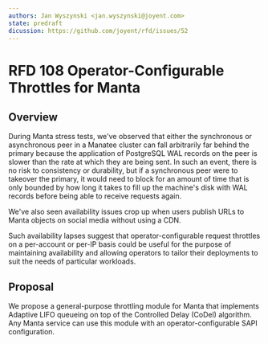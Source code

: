```yaml
---
authors: Jan Wyszynski <jan.wyszynski@joyent.com>
state: predraft
dicussion: https://github.com/joyent/rfd/issues/52
---
```


<!--
    This Source Code Form is subject to the terms of the Mozilla Public
    License, v. 2.0. If a copy of the MPL was not distributed with this
    file, You can obtain one at http://mozilla.org/MPL/2.0/.
-->

<!--
    Copyright 2017 <contributor>
-->

# RFD 108 Operator-Configurable Throttles for Manta

## Overview

During Manta stress tests, we've observed that either the synchronous or
asynchronous peer in a Manatee cluster can fall arbitrarily far behind the
primary because the application of PostgreSQL WAL records on the peer is slower
than the rate at which they are being sent. In such an event, there is no risk
to consistency or durability, but if a synchronous peer were to takeover the
primary, it would need to block for an amount of time that is only bounded by
how long it takes to fill up the machine's disk with WAL records before being
able to receive requests again.

We've also seen availability issues crop up when users publish URLs to
Manta objects on social media without using a CDN.

Such availability lapses suggest that operator-configurable request throttles
on a per-account or per-IP basis could be useful for the purpose of maintaining
availability and allowing operators to tailor their deployments to suit the
needs of particular workloads.

## Proposal

We propose a general-purpose throttling module for Manta that implements
Adaptive LIFO queueing on top of the Controlled Delay (CoDel) algorithm.
Any Manta service can use this module with an operator-configurable SAPI
configuration.
